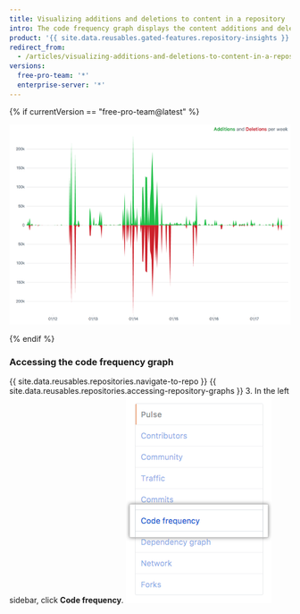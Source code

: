 ```yaml
---
title: Visualizing additions and deletions to content in a repository
intro: The code frequency graph displays the content additions and deletions for each week in a repository's history.
product: '{{ site.data.reusables.gated-features.repository-insights }}'
redirect_from:
  - /articles/visualizing-additions-and-deletions-to-content-in-a-repository
versions:
  free-pro-team: '*'
  enterprise-server: '*'
---
```


{% if currentVersion == "free-pro-team@latest" %}

![График частоты обновления кода](/assets/images/help/graphs/repo_code_frequency_graph_dotcom.png)

{% endif %}

### Accessing the code frequency graph

{{ site.data.reusables.repositories.navigate-to-repo }}
{{ site.data.reusables.repositories.accessing-repository-graphs }}
3. In the left sidebar, click **Code frequency**. ![Code frequency tab](/assets/images/help/graphs/code_frequency_tab.png)
